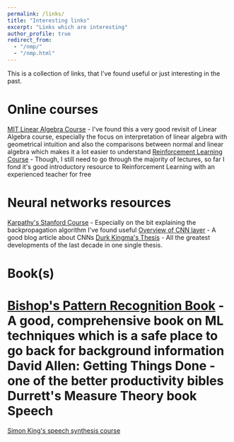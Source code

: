 ```yaml
---
permalink: /links/
title: "Interesting links"
excerpt: "Links which are interesting"
author_profile: true
redirect_from: 
  - "/nmp/"
  - "/nmp.html"
---
```


This is a collection of links, that I've found useful or just interesting in the past.

Online courses
======
[MIT Linear Algebra Course](https://www.youtube.com/playlist?list=PLE7DDD91010BC51F8) - I've found this a very good revisit of Linear Algebra
course, especially the focus on interpretation of linear algebra with geometrical intuition and also the comparisons between normal and linear
algebra which makes it a lot easier to understand
[Reinforcement Learning Course](https://www.youtube.com/playlist?list=PL7-jPKtc4r78-wCZcQn5IqyuWhBZ8fOxT) - Though, I still need to go through the majority of lectures, so far
I fond it's good introductory resource to Reinforcement Learning with an experienced teacher for free

Neural networks resources
======
[Karpathy's Stanford Course](http://cs231n.github.io/convolutional-networks/) - Especially on the bit explaining the backpropagation algorithm I've found useful
[Overview of CNN layer](http://andrew.gibiansky.com/blog/machine-learning/convolutional-neural-networks/) - A good blog article about CNNs
[Durk Kingma's Thesis](https://www.dropbox.com/s/v6ua3d9yt44vgb3/cover_and_thesis.pdf?dl=1) - All the greatest developments of the last decade in one single thesis.

Book(s)
======
[Bishop's Pattern Recognition Book](https://www.google.co.uk/url?sa=t&rct=j&q=&esrc=s&source=web&cd=1&cad=rja&uact=8&ved=0ahUKEwis54PO3crXAhWJJ8AKHU55CEYQFghZMAA&url=http%3A%2F%2Fusers.isr.ist.utl.pt%2F~wurmd%2FLivros%2Fschool%2FBishop%2520-%2520Pattern%2520Recognition%2520And%2520Machine%2520Learning%2520-%2520Springer%2520%25202006.pdf&usg=AOvVaw2j0fMGPbFfpcwGzqELtiRU) -
A good, comprehensive book on ML techniques which is a safe place to go back for background information
David Allen: Getting Things Done - one of the better productivity bibles
Durrett's Measure Theory book
Speech
======
[Simon King's speech synthesis course](http://www.speech.zone/courses/speech-synthesis/)
